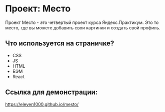 # Проект: Место

Проект Место - это четвертый проект курса Яндекс.Практикум. 
Это то место, где вы можете добавить свои картинки и создать свой профиль.


## Что используется на страничке?
* CSS
* JS
* HTML
* БЭМ
* React

## Ссылка для демонстрации: 
https://eleven1000.github.io/mesto/
